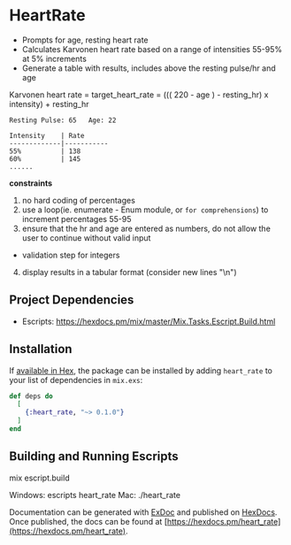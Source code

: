 # HeartRate

* Prompts for age, resting heart rate
* Calculates Karvonen heart rate based on a range of intensities 55-95% at 5% increments
* Generate a table with results, includes above the resting pulse/hr and age

Karvonen heart rate = target_heart_rate = ((( 220 - age ) - resting_hr) x intensity) + resting_hr

```
Resting Pulse: 65   Age: 22

Intensity    | Rate
-------------|-----------
55%          | 138
60%          | 145
......
```

**constraints**
1. no hard coding of percentages
2. use a loop(ie. enumerate - Enum module, or `for comprehensions`) to increment percentages 55-95
3. ensure that the hr and age are entered as numbers, do not allow the user to continue without valid input
 - validation step for integers
4. display results in a tabular format (consider new lines "\n")

## Project Dependencies

* Escripts: https://hexdocs.pm/mix/master/Mix.Tasks.Escript.Build.html


## Installation

If [available in Hex](https://hex.pm/docs/publish), the package can be installed
by adding `heart_rate` to your list of dependencies in `mix.exs`:

```elixir
def deps do
  [
    {:heart_rate, "~> 0.1.0"}
  ]
end
```

## Building and Running Escripts
mix escript.build

Windows: escripts heart_rate
Mac: ./heart_rate


Documentation can be generated with [ExDoc](https://github.com/elixir-lang/ex_doc)
and published on [HexDocs](https://hexdocs.pm). Once published, the docs can
be found at [https://hexdocs.pm/heart_rate](https://hexdocs.pm/heart_rate).

